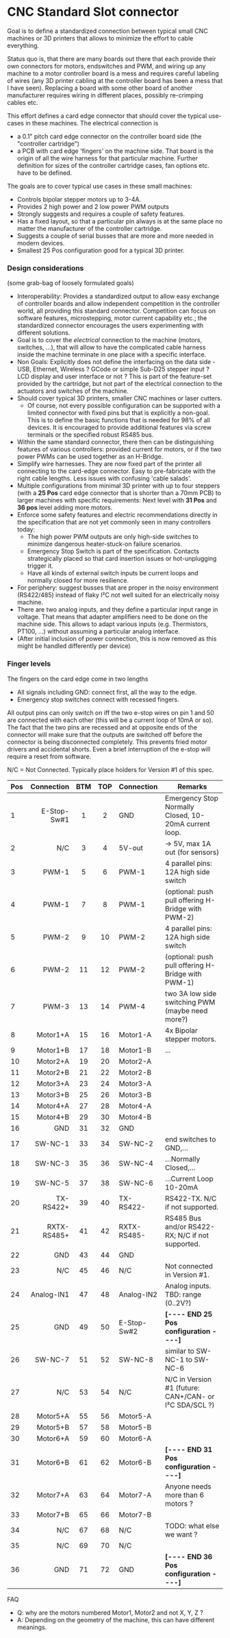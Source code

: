 # CNC Standard Slot connector
Goal is to define a standardized connection between typical small CNC machines
or 3D printers that allows to minimize the effort to cable everything.

Status quo is, that there are many boards out there that each provide their own
connectors for motors, endswitches and PWM, and wiring up any machine to a
motor controller board is a mess and requires careful labeling of wires (any
3D printer cabling at the controller board has been a mess that I have seen).
Replacing a board with some other board of another manufacturer requires
wiring in different places, possibly re-crimping cables etc.

This effort defines a card edge connector that should cover the typical
use-cases in these machines. The electrical connection is
  * a 0.1" pitch card edge connector on the controller board side (the "controller cartridge")
  * a PCB with card edge 'fingers' on the machine side. That board is the origin
    of all the wire harness for that particular machine.
Further definition for sizes of the controller cartridge cases, fan options etc.
have to be defined.

The goals are to cover typical use cases in these small machines:
   * Controls bipolar stepper motors up to 3-4A.
   * Provides 2 high power and 2 low power PWM outputs
   * Strongly suggests and requires a couple of safety features.
   * Has a fixed layout, so that a particular pin always is at the same
     place no matter the manufacturer of the controller cartridge.
   * Suggests a couple of serial busses that are more and more needed in
     modern devices.
   * Smallest 25 Pos configuration good for a typical 3D printer.

### Design considerations
(some grab-bag of loosely formulated goals)

  * Interoperability: Provides a standardized output to allow easy exchange of
    controller boards and allow independent competition in the controller
    world, all providing this standard connector. Competition can focus on
    software features, microstepping, motor current capability etc.; the standardized
    connector encourages the users experimenting with different solutions.
  * Goal is to cover the _electrical_ connection to the machine
    (motors, switches, ...), that will allow to have the complicated cable
    harness inside the machine terminate in one place with a specific interface.
  * Non Goals: Explicitly does not define the interfacing
    on the data side - USB, Ethernet, Wireless ? GCode or simple Sub-D25 stepper
    input ? LCD display and user interface or not ?
    This is part of the feature-set provided by the cartridge, but not part
    of the electrical connection to the actuators and switches of the machine.
  * Should cover typical 3D printers, smaller CNC machines or laser cutters.
    * Of course, not every possible configuration can be supported with a
      limited connector with fixed pins but that is explicitly a non-goal. This
      is to define the basic functions that is needed for 98% of all devices.
      It is encouraged to provide additional features via screw terminals or
      the specified robust RS485 bus.
  * Within the same standard connector, there then can be distinguishing
    features of various controllers: provided current for motors, or if the
    two power PWMs can be used together as an H-Bridge.
  * Simplify wire harnesses. They are now fixed part of the printer all
    connecting to the card-edge connector. Easy to pre-fabricate with the
    right cable lengths. Less issues with confusing 'cable salads'.
  * Multiple configurations from minimal 3D printer with up to four steppers
    (with a **25 Pos** card edge connector that is shorter than a 70mm PCB) to
    larger machines with specific requirements: Next level with **31 Pos**
    and **36 pos** level adding more motors.
  * Enforce some safety features and electric recommendations directly in the
    specification that are not yet commonly seen in many controllers today:
     * The high power PWM outputs are only high-side switches to minimize
       dangerous heater-stuck-on failure scenarios.
     * Emergency Stop Switch is part of the specification. Contacts
       strategically placed so that card insertion issues or hot-unplugging
       trigger it.
     * Have all kinds of external switch inputs be current loops and
       normally closed for more resilience.
  * For periphery: suggest busses that are proper in the noisy environment (RS422/485)
    instead of flaky I²C not well suited for an electrically noisy machine.
  * There are two analog inputs, and they define a particular input range in
    voltage.
    That means that adapter amplifiers need to be done on
    the machine side. This allows to adapt various inputs (e.g. Thermistors,
    PT100, ...) without assuming a particular analog interface.
  * (After initial inclusion of power connection, this is now removed as this
    might be handled differently per device)

### Finger levels
The fingers on the card edge come in two lengths

  * All signals including GND: connect first, all the way to the edge.
  * Emergency stop switches connect with recessed fingers.

All output pins can only switch on iff the two e-stop wires on pin 1 and 50
are connected with each other (this will be a current loop of 10mA or so).
The fact that the two pins are recessed and at opposite ends of the connector
will make sure that the outputs are switched off before the connector is being
disconnected completely. This prevents fried motor drivers and accidental shorts.
Even a brief interruption of the e-stop will require a reset from software.

N/C = Not Connected. Typically place holders for Version #1 of this spec.

|Pos|Connection    | BTM | TOP |  Connection | Remarks
|---|-------------:|:---:|:---:|:------------|---------------
| 1 | E-Stop-Sw#1  |  1  |  2  | GND         | Emergency Stop Normally Closed, 10-20mA current loop.
| 2 |          N/C |  3  |  4  | 5V-out      | -> 5V, max 1A out (for sensors)
| 3 |        PWM-1 |  5  |  6  | PWM-1       | 4 parallel pins: 12A high side switch
| 4 |        PWM-1 |  7  |  8  | PWM-1       | (optional: push pull offering H-Bridge with PWM-2)
| 5 |        PWM-2 |  9  | 10  | PWM-2       | 4 parallel pins: 12A high side switch
| 6 |        PWM-2 | 11  | 12  | PWM-2       | (optional: push pull offering H-Bridge with PWM-1)
| 7 |        PWM-3 | 13  | 14  | PWM-4       | two 3A low side switching PWM (maybe need more?)
| 8 |     Motor1+A | 15  | 16  | Motor1-A    | 4x Bipolar stepper motors.
| 9 |     Motor1+B | 17  | 18  | Motor1-B    | ...
|10 |     Motor2+A | 19  | 20  | Motor2-A
|11 |     Motor2+B | 21  | 22  | Motor2-B
|12 |     Motor3+A | 23  | 24  | Motor3-A
|13 |     Motor3+B | 25  | 26  | Motor3-B
|14 |     Motor4+A | 27  | 28  | Motor4-A
|15 |     Motor4+B | 29  | 30  | Motor4-B
|16 |          GND | 31  | 32  | GND
|17 |      SW-NC-1 | 33  | 34  | SW-NC-2     |  end switches to GND,…
|18 |      SW-NC-3 | 35  | 36  | SW-NC-4     |  …Normally Closed,…
|19 |      SW-NC-5 | 37  | 38  | SW-NC-6     |  …Current Loop 10-20mA
|20 |    TX-RS422+ | 39  | 40  | TX-RS422-   | RS422-TX. N/C if not supported.
|21 |  RXTX-RS485+ | 41  | 42  | RXTX-RS485- | RS485 Bus and/or RS422-RX; N/C if not supported.
|22 |          GND | 43  | 44  | GND
|23 |          N/C | 45  | 46  | N/C         | Not connected in Version #1.
|24 |   Analog-IN1 | 47  | 48  | Analog-IN2  |  Analog inputs. TBD: range (0..2V?)
|25 |          GND | 49  | 50  | E-Stop-Sw#2 | **[---- END 25 Pos configuration ----]**
|26 |      SW-NC-7 | 51  | 52  | SW-NC-8     | similar to SW-NC-1 to SW-NC-6
|27 |          N/C | 53  | 54  | N/C         | N/C in Version #1 (future: CAN+/CAN- or I²C SDA/SCL ?)
|28 |     Motor5+A | 55  | 56  | Motor5-A
|29 |     Motor5+B | 57  | 58  | Motor5-B
|30 |     Motor6+A | 59  | 60  | Motor6-A
|31 |     Motor6+B | 61  | 62  | Motor6-B    | **[---- END 31 Pos configuration ----]**
|32 |     Motor7+A | 63  | 64  | Motor7-A    | Anyone needs more than 6 motors ?
|33 |     Motor7+B | 65  | 66  | Motor7-B
|34 |         N/C  | 67  | 68  | N/C         | TODO: what else we want ?
|35 |         N/C  | 69  | 70  | N/C
|36 |         GND  | 71  | 72  | GND         | **[---- END 36 Pos configuration ----]**

FAQ
 * Q: why are the motors numbered Motor1, Motor2 and not X, Y, Z ?
 * A: Depending on the geometry of the machine, this can have different meanings.
